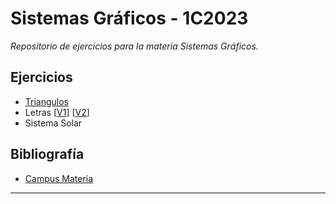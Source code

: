 # Sistemas Gráficos  - 1C2023

<em>Repositorio de ejercicios para la materia Sistemas Gráficos.</em>

## Ejercicios 

- <a href="https://gabokatta.github.io/sistemas-graficos/ejercicios/triangulos/triangulos.html">Triangulos</a>
- Letras [<a href="https://gabokatta.github.io/sistemas-graficos/ejercicios/letras/ejercicio1.html">V1</a>] [<a href="https://gabokatta.github.io/sistemas-graficos/ejercicios/letras/ejercicio2.html">V2</a>]
- Sistema Solar

## Bibliografía

- <a href="https://campusgrado.fi.uba.ar/mod/page/view.php?id=74448"> Campus Materia </a>

---
